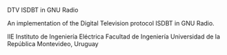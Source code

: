 DTV ISDBT in GNU Radio

An implementation of the Digital Television protocol ISDBT in GNU Radio.

IIE Instituto de Ingeniería Eléctrica
Facultad de Ingeniería
Universidad de la República
Montevideo, Uruguay

